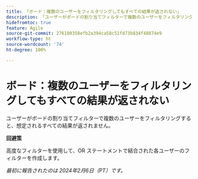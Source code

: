 ```yaml
---
title: 「ボード：複数のユーザーをフィルタリングしてもすべての結果が返されない」
description: 「ユーザーがボードの割り当てフィルターで複数のユーザーをフィルタリングすると、想定されるすべての結果が返されません。」
hidefromtoc: true
feature: Agile
source-git-commit: 276180358efb2a394ca58c51fd73b834f48874e9
workflow-type: ht
source-wordcount: '74'
ht-degree: 100%

---
```



# ボード：複数のユーザーをフィルタリングしてもすべての結果が返されない

ユーザーがボードの割り当てフィルターで複数のユーザーをフィルタリングすると、想定されるすべての結果が返されません。

**回避策**

高度なフィルターを使用して、OR ステートメントで結合された各ユーザーのフィルターを作成します。

_最初に報告されたのは 2024年2月6日（PT）です。_
